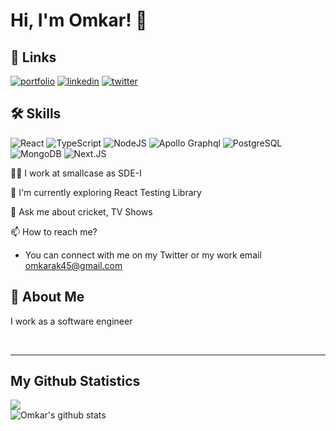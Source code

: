 # Hi, I'm Omkar! 👋

## 🔗 Links

[![portfolio](https://img.shields.io/badge/my_portfolio-000?style=for-the-badge&logo=ko-fi&logoColor=white)](https://omkarkulkarni.tech/) 
[![linkedin](https://img.shields.io/badge/linkedin-0A66C2?style=for-the-badge&logo=linkedin&logoColor=white)](https://www.linkedin.com/in/omkark45/)
[![twitter](https://img.shields.io/badge/twitter-1DA1F2?style=for-the-badge&logo=twitter&logoColor=white)](https://twitter.com/omkar_k45)

## 🛠 Skills

![React](https://img.shields.io/badge/React-20232A?style=for-the-badge&logo=react&logoColor=61DAFB)
![TypeScript](https://img.shields.io/badge/TypeScript-007ACC?style=for-the-badge&logo=typescript&logoColor=white)
![NodeJS](https://img.shields.io/badge/Node.js-339933?style=for-the-badge&logo=nodedotjs&logoColor=white)
![Apollo Graphql](https://img.shields.io/badge/Apollo%20GraphQL-311C87?&style=for-the-badge&logo=Apollo%20GraphQL&logoColor=white)
![PostgreSQL](https://img.shields.io/badge/PostgreSQL-316192?style=for-the-badge&logo=postgresql&logoColor=white)
![MongoDB](https://img.shields.io/badge/MongoDB-4EA94B?style=for-the-badge&logo=mongodb&logoColor=white)
![Next.JS](https://img.shields.io/badge/next.js-000000?style=for-the-badge&logo=nextdotjs&logoColor=white)

👩‍💻 I work at smallcase as SDE-I

🧠 I'm currently exploring React Testing Library

💬 Ask me about cricket, TV Shows

📫 How to reach me?

- You can connect with me on my Twitter or my work email
  omkarak45@gmail.com

## 🚀 About Me
I work as a software engineer

<br>

<hr>

## My Github Statistics
![](https://komarev.com/ghpvc/?username=your-github-username)
<br>
![Omkar's github stats](https://github-readme-stats.vercel.app/api?username=omkark45&theme=synthwave&show_icons=true)
<br>
